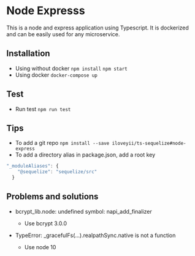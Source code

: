 Node Expresss
======
This is a node and express application using Typescript. It is dockerized and can be easily used for any
microservice.


## Installation
   * Using without docker
     `npm install`
     `npm start`
   * Using docker
     `docker-compose up`




## Test
   * Run test
     `npm run test`

## Tips
   * To add a git repo
     `npm install --save iloveyii/ts-sequelize#node-express`
   * To add a directory alias in package.json, add a root key
```js
"_moduleAliases": {
    "@sequelize": "sequelize/src"
  }
```



## Problems and solutions
   * bcrypt_lib.node: undefined symbol: napi_add_finalizer
     * Use bcrypt 3.0.0
     
   * TypeError: _gracefulFs(...).realpathSync.native is not a function
     * Use node 10